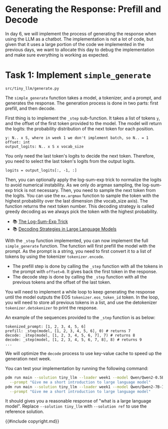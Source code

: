 # Generating the Response: Prefill and Decode

In day 6, we will implement the process of generating the response when using the LLM as a chatbot. The implementation
is not a lot of code, but given that it uses a large portion of the code we implemented in the previous days, we want
to allocate this day to debug the implementation and make sure everything is working as expected.

# Task 1: Implement `simple_generate`

```
src/tiny_llm/generate.py
```

The `simple_generate` function takes a model, a tokenizer, and a prompt, and generates the response. The generation
process is done in two parts: first prefill, and then decode.

First thing is to implement the `_step` sub-function. It takes a list of tokens `y`, and the offset of the first token
provided to the model. The model will return the logits: the probability distribution of the next token for each position.

```
y: N.. x S, where in week 1 we don't implement batch, so N.. = 1
offset: int
output_logits: N.. x S x vocab_size
```

You only need the last token's logits to decide the next token. Therefore, you need to select the last token's logits
from the output logits.

```
logits = output_logits[:, -1, :]
```

Then, you can optionally apply the log-sum-exp trick to normalize the logits to avoid numerical instability. As we only
do argmax sampling, the log-sum-exp trick is not necessary. Then, you need to sample the next token from the logits.
You can use the `mx.argmax` function to sample the token with the highest probability over the last dimension
(the vocab_size axis). The function returns the next token number. This decoding strategy is called greedy decoding as we always
pick the token with the highest probability.

- 📚 [The Log-Sum-Exp Trick](https://gregorygundersen.com/blog/2020/02/09/log-sum-exp/)
- 📚 [Decoding Strategies in Large Language Models](https://mlabonne.github.io/blog/posts/2023-06-07-Decoding_strategies.html)

With the `_step` function implemented, you can now implement the full `simple_generate` function. The function will
first prefill the model with the prompt. As the prompt is a string, you need to first convert it to a list of tokens
by using the tokenizer `tokenizer.encode`.

* The prefill step is done by calling the `_step` function with all the tokens in the prompt with `offset=0`. It gives back
the first token in the response.
* The decode step is done by calling the `_step` function with all the previous tokens and the offset of the last token.

You will need to implement a while loop to keep generating the response until the model outputs the EOS `tokenizer.eos_token_id` token.
In the loop, you will need to store all previous tokens in a list, and use the detokenizer `tokenizer.detokenizer` to print the response.

An example of the sequences provided to the `_step` function is as below:

```
tokenized_prompt: [1, 2, 3, 4, 5, 6]
prefill: _step(model, [1, 2, 3, 4, 5, 6], 0) # returns 7
decode: _step(model, [1, 2, 3, 4, 5, 6, 7], 7) # returns 8
decode: _step(model, [1, 2, 3, 4, 5, 6, 7, 8], 8) # returns 9
...
```

We will optimize the `decode` process to use key-value cache to speed up the generation next week.

You can test your implementation by running the following command:

```bash
pdm run main --solution tiny_llm --loader week1 --model Qwen/Qwen2-0.5B-Instruct-MLX \
  --prompt "Give me a short introduction to large language model"
pdm run main --solution tiny_llm --loader week1 --model Qwen/Qwen2-7B-Instruct-MLX \
  --prompt "Give me a short introduction to large language model"
```

It should gives you a reasonable response of "what is a large language model". Replace `--solution tiny_llm` with
`--solution ref` to use the reference solution.

{{#include copyright.md}}

